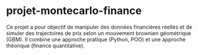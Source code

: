 # projet-montecarlo-finance
Ce projet a pour objectif de manipuler des données financières réelles et de simuler des trajectoires de prix selon un mouvement brownien géométrique (GBM). Il combine une approche pratique (Python, POO) et une approche théorique (finance quantitative).
